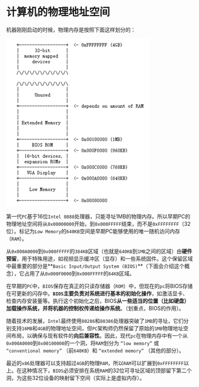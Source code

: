 # 计算机的物理地址空间

机器刚刚启动的时候，物理内存是按照下面这样划分的：

![](../../.gitbook/assets/image-20220215105947152.png)

第一代`PC`基于16位`Intel 8088`处理器，只能寻址1MB的物理内存。所以早期PC的物理地址空间将从`0x00000000`开始，到`0x000FFFFF`结束，而不是`0xFFFFFFFF`（32位）。标记为`Low Memory`的`640KB`空间是早期PC能够使用的唯一随机访问内存（`RAM`）。

从`0x000A0000`到`0x000FFFFF`的`384KB`区域（也就是`640KB`到`1MB`之间的区域）由**硬件预留**，用于特殊用途，如视频显示缓冲区（显存）和一些系统固件。这个保留区域中最重要的部分是**`Basic Input/Output System (BIOS)`**（下面会介绍这个概念），它占用了从`0x000F0000`到`0x000FFFFF`的`64KB`区域。

在早期的`PC`中，`BIOS`保存在真正的只读存储器（`ROM`）中，但现在的`pc`将BIOS存储在可更新的闪存中。**`BIOS`主要负责对系统进行基本的初始化操作**，如激活显卡、检查内存安装量等。执行这个初始化之后，BIOS**从一些适当的位置（比如硬盘）加载操作系统，并将机器的控制权传递给操作系统**。（划重点，BIOS的作用）。

随着技术的发展，`Intel`最终使用`80286`和`80386`处理器突破了`1MB`的寻址，它们分别支持`16MB`和`4GB`的物理地址空间，但`PC`架构师仍然保留了原始的`1MB`物理地址空间布局，以确保与现有软件的**向后兼容性**。因此，现代`pc`在物理内存中有一个从`0x000A0000`到`0x00100000`的一个洞，将`RAM`划分为 `“low memory”` 或 `“conventional memory”` （前`640KB`）和 `“extended memory”` （其他的部分）。

最近的`x86`处理器可以支持超过`4GB`的物理`RAM`，所以`RAM`可以扩展到`0xFFFFFFFF`以上。在这种情况下，`BIOS`必须安排在系统`RAM`的32位可寻址区域的顶部留下第二个洞，为这些32位设备的映射留下空间（实际上是虚拟内存）。
